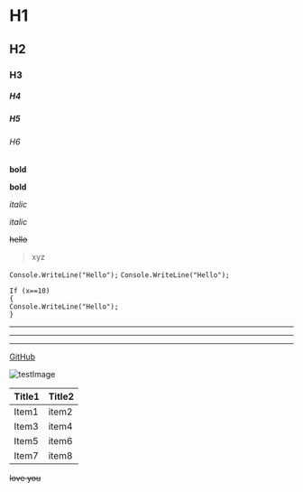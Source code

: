 # H1 #
## H2 ##

### H3 ###

##### H4 ####
##### H5 #####
###### H6 ######

**bold**

__bold__

*italic*

_italic_

~~hello~~

> xyz

`Console.WriteLine("Hello");`
``Console.WriteLine("Hello");``


```
If (x==10)
{
Console.WriteLine("Hello");
}
```

---
___

***

[GitHub](https://github.com)

![testImage](https://wallbox.ru/wallpapers/main/201636/e417c33d3f4be25.jpg)

Title1|Title2
-|-
Item1|item2
Item3|item4
Item5|item6
Item7|item8


~~love you~~
